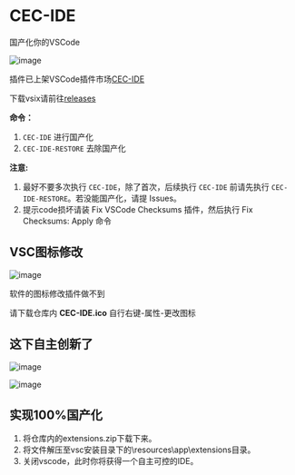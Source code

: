 # CEC-IDE

国产化你的VSCode

![image](https://github.com/qxchuckle/vsc-cec-ide/assets/55614189/e78c4a3a-f8b7-47d0-9971-fdc4ffff2ed8)

插件已上架VSCode插件市场[CEC-IDE](https://marketplace.visualstudio.com/items?itemName=qcqx.cec-ide)

下载vsix请前往[releases](https://github.com/qxchuckle/vsc-cec-ide/releases)

**命令：**
1. `CEC-IDE` 进行国产化
2. `CEC-IDE-RESTORE` 去除国产化

**注意:**
1. 最好不要多次执行 `CEC-IDE`，除了首次，后续执行 `CEC-IDE` 前请先执行 `CEC-IDE-RESTORE`。若没能国产化，请提 Issues。
2. 提示code损坏请装 Fix VSCode Checksums 插件，然后执行 Fix Checksums: Apply 命令

## VSC图标修改

![image](https://github.com/qxchuckle/vsc-cec-ide/assets/55614189/984daf13-e4e9-4658-b44a-caa97e57ecba)

软件的图标修改插件做不到

请下载仓库内 **CEC-IDE.ico** 自行右键-属性-更改图标


## 这下自主创新了

![image](https://github.com/qxchuckle/vsc-cec-ide/assets/55614189/b411bd0f-8289-4e11-953a-e550a42755d8)

![image](https://github.com/qxchuckle/vsc-cec-ide/assets/55614189/9e663223-5fc2-47f2-bc19-2f65ecb5be15)



## 实现100%国产化

1. 将仓库内的extensions.zip下载下来。
2. 将文件解压至vsc安装目录下的\resources\app\extensions目录。
3. 关闭vscode，此时你将获得一个自主可控的IDE。

